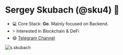 <h1 align="left">Sergey Skubach (@sku4) 💬</h1>

- 💻 Core Stack: **Go**. Mainly focused on Backend.
- ⚡ Interested in Blockchain & DeFi
- 😄 <a href="https://t.me/skubach"  target="blank">Telegram Channel</a>

<p>&nbsp;<img align="left" src="https://github-readme-stats.vercel.app/api?username=sku4&show_icons=true&hide_title=true" alt="s.skubach" /></p>



<!--
**sku4/sku4** is a ✨ _special_ ✨ repository because its `README.md` (this file) appears on your GitHub profile.

Here are some ideas to get you started:

- 🔭 I’m currently working on ...
- 🌱 I’m currently learning ...
- 👯 I’m looking to collaborate on ...
- 🤔 I’m looking for help with ...
- 💬 Ask me about ...
- 📫 How to reach me: ...
- 😄 Pronouns: ...
- ⚡ Fun fact: ...
-->
